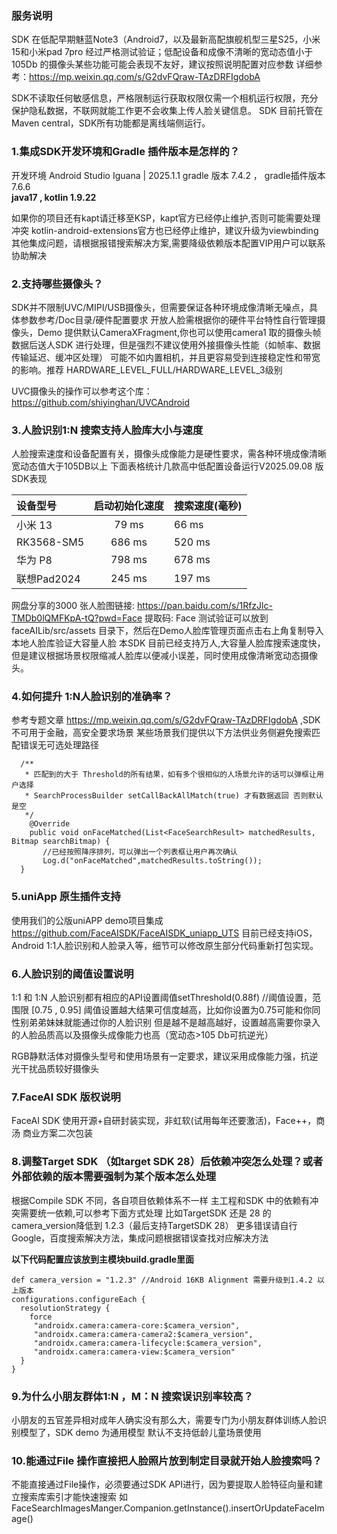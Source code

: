 ###  服务说明
   SDK 在低配早期魅蓝Note3（Android7，以及最新高配旗舰机型三星S25，小米15和小米pad 7pro
   经过严格测试验证；低配设备和成像不清晰的宽动态值小于105Db 的摄像头某些功能可能会表现不友好，建议按照说明配置对应参数
   详细参考：https://mp.weixin.qq.com/s/G2dvFQraw-TAzDRFIgdobA
  
   SDK不读取任何敏感信息，严格限制运行获取权限仅需一个相机运行权限，充分保护隐私数据，不联网就能工作更不会收集上传人脸关键信息。
   SDK 目前托管在Maven central，SDK所有功能都是离线端侧运行。

### 1.集成SDK开发环境和Gradle 插件版本是怎样的？
   开发环境 Android Studio Iguana | 2025.1.1
   gradle 版本 7.4.2 ， gradle插件版本 7.6.6  
   **java17 , kotlin 1.9.22**

   如果你的项目还有kapt请迁移至KSP，kapt官方已经停止维护,否则可能需要处理冲突
   kotlin-android-extensions官方也已经停止维护，建议升级为viewbinding
   其他集成问题，请根据报错搜索解决方案,需要降级依赖版本配置VIP用户可以联系协助解决

### 2.支持哪些摄像头？
   SDK并不限制UVC/MIPI/USB摄像头，但需要保证各种环境成像清晰无噪点，具体参数参考/Doc目录/硬件配置要求
   开放人脸需根据你的硬件平台特性自行管理摄像头，Demo 提供默认CameraXFragment,你也可以使用camera1
   取的摄像头帧数据后送人SDK 进行处理，但是强烈不建议使用外接摄像头性能（如帧率、数据传输延迟、缓冲区处理）
   可能不如内置相机，并且更容易受到连接稳定性和带宽的影响。推荐 HARDWARE_LEVEL_FULL/HARDWARE_LEVEL_3级别

   UVC摄像头的操作可以参考这个库：https://github.com/shiyinghan/UVCAndroid


### 3.人脸识别1:N 搜索支持人脸库大小与速度
  人脸搜索速度和设备配置有关，摄像头成像能力是硬性要求，需各种环境成像清晰宽动态值大于105DB以上
  下面表格统计几款高中低配置设备运行V2025.09.08 版SDK表现

  | 设备型号         | 启动初始化速度 | 搜索速度(毫秒) |
  |:---------------|:-------:|:---------|
  | 小米 13         |  79 ms  | 66 ms    | 
  | RK3568-SM5     | 686 ms  | 520 ms   | 
  | 华为 P8          | 798 ms  | 678 ms   | 
  | 联想Pad2024      | 245 ms  | 197 ms   |

   网盘分享的3000 张人脸图链接: https://pan.baidu.com/s/1RfzJlc-TMDb0lQMFKpA-tQ?pwd=Face 提取码: Face
   测试验证可以放到faceAILib/src/assets 目录下，然后在Demo人脸库管理页面点击右上角复制导入本地人脸库验证大容量人脸
   本SDK 目前已经支持万人,大容量人脸库搜索速度快，但是建议根据场景权限缩减人脸库以便减小误差，同时使用成像清晰宽动态摄像头。
   

### 4.如何提升 1:N人脸识别的准确率？
   参考专题文章 https://mp.weixin.qq.com/s/G2dvFQraw-TAzDRFIgdobA ,SDK不可用于金融，高安全要求场景
   某些场景我们提供以下方法供业务侧避免搜索匹配错误无可选处理路径

   ```
     /**
      * 匹配到的大于 Threshold的所有结果，如有多个很相似的人场景允许的话可以弹框让用户选择
      * SearchProcessBuilder setCallBackAllMatch(true) 才有数据返回 否则默认是空
      */
       @Override
       public void onFaceMatched(List<FaceSearchResult> matchedResults, Bitmap searchBitmap) {
          //已经按照降序排列，可以弹出一个列表框让用户再次确认
          Log.d("onFaceMatched",matchedResults.toString());
     }                   
   ```

### 5.uniApp 原生插件支持
   使用我们的公版uniAPP demo项目集成  https://github.com/FaceAISDK/FaceAISDK_uniapp_UTS
   目前已经支持iOS，Android 1:1人脸识别和人脸录入等，细节可以修改原生部分代码重新打包实现。

### 6.人脸识别的阈值设置说明
   1:1 和 1:N 人脸识别都有相应的API设置阈值setThreshold(0.88f) //阈值设置，范围限 [0.75 , 0.95]
   阈值设置越大结果可信度越高，比如你设置为0.75可能和你同性别弟弟妹妹就能通过你的人脸识别
   但是越不是越高越好，设置越高需要你录入的人脸品质高以及摄像头成像能力也高（宽动态>105 Db可抗逆光）

   RGB静默活体对摄像头型号和使用场景有一定要求，建议采用成像能力强，抗逆光干扰品质较好摄像头
   

### 7.FaceAI SDK 版权说明
   FaceAI SDK 使用开源+自研封装实现，非虹软(试用每年还要激活)，Face++，商汤 商业方案二次包装

### 8.调整Target SDK （如target SDK 28）后依赖冲突怎么处理？或者外部依赖的版本需要强制为某个版本怎么处理
   根据Compile SDK 不同，各自项目依赖体系不一样
   主工程和SDK 中的依赖有冲突需要统一依赖,可以参考下面方式处理
   比如TargetSDK 还是 28 的camera_version降低到 1.2.3（最后支持TargetSDK 28）
   更多错误请自行Google，百度搜索解决方法，集成问题根据错误查找对应解决方法

   **以下代码配置应该放到主模块build.gradle里面**
   ```
   def camera_version = "1.2.3" //Android 16KB Alignment 需要升级到1.4.2 以上版本
   configurations.configureEach {
     resolutionStrategy {
       force   
        "androidx.camera:camera-core:$camera_version",
        "androidx.camera:camera-camera2:$camera_version",
        "androidx.camera:camera-lifecycle:$camera_version",
        "androidx.camera:camera-view:$camera_version"
     }
   }
   ```

### 9.为什么小朋友群体1:N ，M：N 搜索误识别率较高？
  小朋友的五官差异相对成年人确实没有那么大，需要专门为小朋友群体训练人脸识别模型了，SDK demo 为通用模型
  默认不支持低龄儿童场景使用  

### 10.能通过File 操作直接把人脸照片放到制定目录就开始人脸搜索吗？

   不能直接通过File操作，必须要通过SDK API进行，因为要提取人脸特征向量和建立搜索库索引才能快速搜索
   如FaceSearchImagesManger.Companion.getInstance().insertOrUpdateFaceImage()





